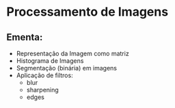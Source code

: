 # Processamento de Imagens

## Ementa:
* Representação da Imagem como matriz
* Histograma de Imagens
* Segmentação (binária) em imagens
* Aplicação de filtros:
  * blur
  * sharpening
  * edges
